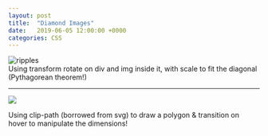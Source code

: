 ```yaml
---
layout: post
title:  "Diamond Images"
date:   2019-06-05 12:00:00 +0000
categories: CSS
---
```


<div class="diamond">
  <img src="{{site.baseurl}}/assets/img/ripples.jpg" alt="ripples" />
</div>

<caption> Using transform rotate on div and img inside it, with scale to fit the diagonal (Pythagorean theorem!)</caption>

<hr>

<img src="{{site.baseurl}}/assets/img/ripples.jpg" class="clip-image" />

Using clip-path (borrowed from svg) to draw a polygon & transition on hover to manipulate the dimensions!
